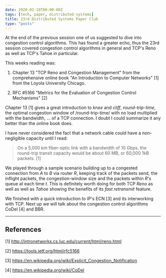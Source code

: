 ```yaml
---
date: 2020-02-18T00:00:00Z
tags: [tech, paper, distributed-systems]
title: 23rd Distributed Systems Paper Club
type: "posts"
---
```


At the end of the previous session one of us suggested to dive into congestion
control algorithms. This has found a greater echo, thus the 23rd session covered
congestion control algorithms in general and TCP's Reno as well as TCP's Tahoe
in particular.

This weeks reading was:

1. Chapter 13 "TCP Reno and Congestion Management" from the comprehensive online
   book "An Introduction to Computer Networks" [1] from the Loyola University
   Chicago.

2. RFC #5166 "Metrics for the Evaluation of Congestion Control Mechanisms" [2]

Chapter 13 [1] gives a great introduction to *knee* and *cliff*,
*round-trip-time*, the optimal congestion window of /round-trip-time/ with no
load multiplied with the bandwidth, ... of a TCP connection. I doubt I could
summarize it any better than the online book does.

I have never considered the fact that a network cable could have a
non-negligible capacity until I read:

> On a 5,000 km fiber-optic link with a bandwidth of 10 Gbps, the round-trip
> transit capacity would be about 60 MB, or 60,000 1kB packets. [1]

We played through a sample scenario building up to a congested connection from
*A* to *B* via router *R*, keeping track of the packets send, the inflight
packets, the congestion-window size and the packets within *R*'s queue at each
time *t*. This is definitely worth doing for both TCP *Reno* as well as well as
*Tahoe* showing the benefits of its *fast retransmit* feature.

We finished with a quick introduction to IP's ECN [3] and its interworking with
TCP. Next up we will talk about the congestion control algorithms CoDel [4] and
BBR.


---

## References

[1] http://intronetworks.cs.luc.edu/current/html/reno.html

[2] https://tools.ietf.org/html/rfc5166

[3] https://en.wikipedia.org/wiki/Explicit_Congestion_Notification

[4] https://en.wikipedia.org/wiki/CoDel

